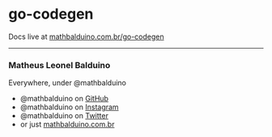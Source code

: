 # go-codegen

Docs live at <a href="https://mathbalduino.com.br/go-codegen" target="_blank">mathbalduino.com.br/go-codegen</a>

---

### Matheus Leonel Balduino

Everywhere, under @mathbalduino
- @mathbalduino on <a href="https://github.com/mathbalduino" target="_blank">GitHub</a>
- @mathbalduino on <a href="https://instagram.com/mathbalduino" target="_blank">Instagram</a>
- @mathbalduino on <a href="https://twitter.com/mathbalduino" target="_blank">Twitter</a>
- or just <a href="https://mathbalduino.com.br/" target="_blank">mathbalduino.com.br</a>
